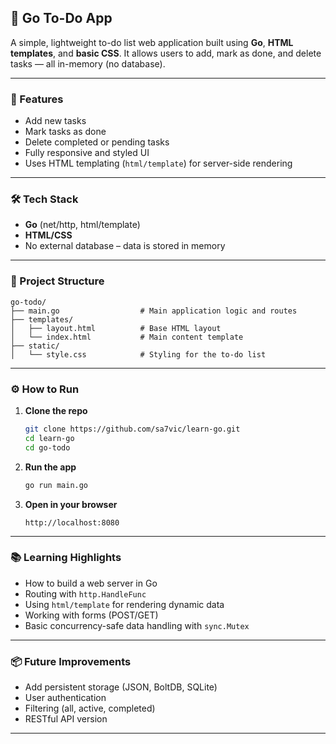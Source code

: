 ## 📝 Go To-Do App

A simple, lightweight to-do list web application built using **Go**, **HTML templates**, and **basic CSS**. It allows users to add, mark as done, and delete tasks — all in-memory (no database).

---

### 🚀 Features

* Add new tasks
* Mark tasks as done
* Delete completed or pending tasks
* Fully responsive and styled UI
* Uses HTML templating (`html/template`) for server-side rendering

---

### 🛠 Tech Stack

* **Go** (net/http, html/template)
* **HTML/CSS**
* No external database – data is stored in memory

---

### 📁 Project Structure

```
go-todo/
├── main.go                  # Main application logic and routes
├── templates/
│   ├── layout.html          # Base HTML layout
│   └── index.html           # Main content template
├── static/
│   └── style.css            # Styling for the to-do list
```

---

### ⚙️ How to Run

1. **Clone the repo**

   ```bash
   git clone https://github.com/sa7vic/learn-go.git
   cd learn-go
   cd go-todo
   ```

2. **Run the app**

   ```bash
   go run main.go
   ```

3. **Open in your browser**

   ```
   http://localhost:8080
   ```

---

### 📚 Learning Highlights

* How to build a web server in Go
* Routing with `http.HandleFunc`
* Using `html/template` for rendering dynamic data
* Working with forms (POST/GET)
* Basic concurrency-safe data handling with `sync.Mutex`

---

### 📦 Future Improvements

* Add persistent storage (JSON, BoltDB, SQLite)
* User authentication
* Filtering (all, active, completed)
* RESTful API version

---

